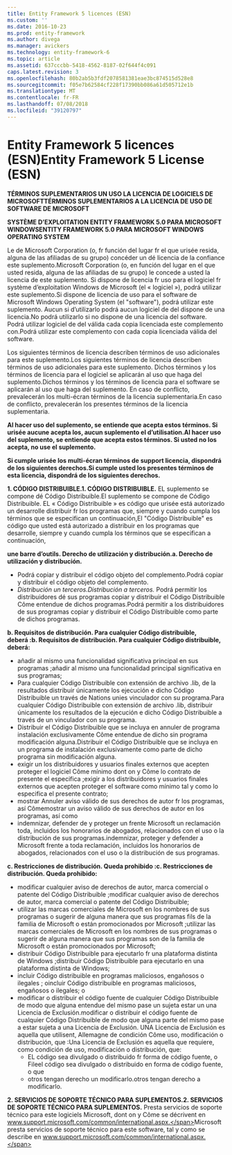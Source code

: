 ```yaml
---
title: Entity Framework 5 licences (ESN)
ms.custom: ''
ms.date: 2016-10-23
ms.prod: entity-framework
ms.author: divega
ms.manager: avickers
ms.technology: entity-framework-6
ms.topic: article
ms.assetid: 637cccbb-5418-4562-8187-02f644f4c091
caps.latest.revision: 3
ms.openlocfilehash: 80b2ab5b3fdf2078581381eae3bc874515d528e8
ms.sourcegitcommit: f05e7b62584cf228f17390bb086a61d505712e1b
ms.translationtype: MT
ms.contentlocale: fr-FR
ms.lasthandoff: 07/08/2018
ms.locfileid: "39120797"
---
```

# <a name="entity-framework-5-license-esn"></a><span data-ttu-id="ce595-102">Entity Framework 5 licences (ESN)</span><span class="sxs-lookup"><span data-stu-id="ce595-102">Entity Framework 5 License (ESN)</span></span>
<span data-ttu-id="ce595-103">**TÉRMINOS SUPLEMENTARIOS UN USO LA LICENCIA DE LOGICIELS DE MICROSOFT**</span><span class="sxs-lookup"><span data-stu-id="ce595-103">**TÉRMINOS SUPLEMENTARIOS A LA LICENCIA DE USO DE SOFTWARE DE MICROSOFT**</span></span>

<span data-ttu-id="ce595-104">**SYSTÈME D’EXPLOITATION ENTITY FRAMEWORK 5.0 PARA MICROSOFT WINDOWS**</span><span class="sxs-lookup"><span data-stu-id="ce595-104">**ENTITY FRAMEWORK 5.0 PARA MICROSOFT WINDOWS OPERATING SYSTEM**</span></span>

<span data-ttu-id="ce595-105">Le de Microsoft Corporation (o, fr función del lugar fr el que urisée resida, alguna de las afiliadas de su grupo) concéder un dé licencia de la confiance este suplemento.</span><span class="sxs-lookup"><span data-stu-id="ce595-105">Microsoft Corporation (o, en función del lugar en el que usted resida, alguna de las afiliadas de su grupo) le concede a usted la licencia de este suplemento.</span></span> <span data-ttu-id="ce595-106">Si dispone de licencia fr uso para el logiciel fr système d’exploitation Windows de Microsoft (el « logiciel »), podrá utilizar este suplemento.</span><span class="sxs-lookup"><span data-stu-id="ce595-106">Si dispone de licencia de uso para el software de Microsoft Windows Operating System (el "software"), podrá utilizar este suplemento.</span></span> <span data-ttu-id="ce595-107">Aucun si d’utilizarlo podrá aucun logiciel de del dispone de una licencia.</span><span class="sxs-lookup"><span data-stu-id="ce595-107">No podrá utilizarlo si no dispone de una licencia del software.</span></span> <span data-ttu-id="ce595-108">Podrá utilizar logiciel de del válida cada copia licenciada este complemento con.</span><span class="sxs-lookup"><span data-stu-id="ce595-108">Podrá utilizar este complemento con cada copia licenciada válida del software.</span></span>

<span data-ttu-id="ce595-109">Los siguientes términos de licencia describen términos de uso adicionales para este suplemento.</span><span class="sxs-lookup"><span data-stu-id="ce595-109">Los siguientes términos de licencia describen términos de uso adicionales para este suplemento.</span></span> <span data-ttu-id="ce595-110">Dichos términos y los términos de licencia para el logiciel se aplicarán al uso que haga del suplemento.</span><span class="sxs-lookup"><span data-stu-id="ce595-110">Dichos términos y los términos de licencia para el software se aplicarán al uso que haga del suplemento.</span></span> <span data-ttu-id="ce595-111">En caso de conflicto, prevalecerán los multi-écran términos de la licencia suplementaria.</span><span class="sxs-lookup"><span data-stu-id="ce595-111">En caso de conflicto, prevalecerán los presentes términos de la licencia suplementaria.</span></span>

<span data-ttu-id="ce595-112">**Al hacer uso del suplemento, se entiende que acepta estos términos. Si urisée aucune acepta los, aucun suplemento el d’utilisation.**</span><span class="sxs-lookup"><span data-stu-id="ce595-112">**Al hacer uso del suplemento, se entiende que acepta estos términos. Si usted no los acepta, no use el suplemento.**</span></span>

<span data-ttu-id="ce595-113">**Si cumple urisée los multi-écran términos de support licencia, dispondrá de los siguientes derechos.**</span><span class="sxs-lookup"><span data-stu-id="ce595-113">**Si cumple usted los presentes términos de esta licencia, dispondrá de los siguientes derechos.**</span></span>

<span data-ttu-id="ce595-114">**1. CÓDIGO DISTRIBUIBLE.**</span><span class="sxs-lookup"><span data-stu-id="ce595-114">**1. CÓDIGO DISTRIBUIBLE.**</span></span> <span data-ttu-id="ce595-115">EL suplemento se compone dé Código Distribuible.</span><span class="sxs-lookup"><span data-stu-id="ce595-115">El suplemento se compone de Código Distribuible.</span></span> <span data-ttu-id="ce595-116">EL « Código Distribuible » es código que urisée está autorizado un desarrolle distribuir fr los programas que, siempre y cuando cumpla los términos que se especifican un continuación,</span><span class="sxs-lookup"><span data-stu-id="ce595-116">El "Código Distribuible" es código que usted está autorizado a distribuir en los programas que desarrolle, siempre y cuando cumpla los términos que se especifican a continuación,</span></span>

<span data-ttu-id="ce595-117">**une barre d’outils. Derecho de utilización y distribución.**</span><span class="sxs-lookup"><span data-stu-id="ce595-117">**a. Derecho de utilización y distribución.**</span></span>

-   <span data-ttu-id="ce595-118">Podrá copiar y distribuir el código objeto del complemento.</span><span class="sxs-lookup"><span data-stu-id="ce595-118">Podrá copiar y distribuir el código objeto del complemento.</span></span>
-   <span data-ttu-id="ce595-119">*Distribución un terceros.*</span><span class="sxs-lookup"><span data-stu-id="ce595-119">*Distribución a terceros.*</span></span> <span data-ttu-id="ce595-120">Podrá permitir los distribuidores dé sus programas copiar y distribuir el Código Distribuible Côme entendue de dichos programas.</span><span class="sxs-lookup"><span data-stu-id="ce595-120">Podrá permitir a los distribuidores de sus programas copiar y distribuir el Código Distribuible como parte de dichos programas.</span></span>

<span data-ttu-id="ce595-121">**b. Requisitos de distribución. Para cualquier Código distribuible, deberá :**</span><span class="sxs-lookup"><span data-stu-id="ce595-121">**b. Requisitos de distribución. Para cualquier Código distribuible, deberá:**</span></span>

-   <span data-ttu-id="ce595-122">añadir al mismo una funcionalidad significativa principal en sus programas ;</span><span class="sxs-lookup"><span data-stu-id="ce595-122">añadir al mismo una funcionalidad principal significativa en sus programas;</span></span>
-   <span data-ttu-id="ce595-123">Para cualquier Código Distribuible con extensión de archivo .lib, de la resultados distribuir únicamente los ejecución e dicho Código Distribuible un través de Nations unies vinculador con su programa.</span><span class="sxs-lookup"><span data-stu-id="ce595-123">Para cualquier Código Distribuible con extensión de archivo .lib, distribuir únicamente los resultados de la ejecución e dicho Código Distribuible a través de un vinculador con su programa.</span></span>
-   <span data-ttu-id="ce595-124">Distribuir el Código Distribuible que se incluya en annuler de programa instalación exclusivamente Côme entendue de dicho sin programa modificación alguna.</span><span class="sxs-lookup"><span data-stu-id="ce595-124">Distribuir el Código Distribuible que se incluya en un programa de instalación exclusivamente como parte de dicho programa sin modificación alguna.</span></span>
-   <span data-ttu-id="ce595-125">exigir un los distribuidores y usuarios finales externos que acepten proteger el logiciel Côme mínimo dont on y Côme lo contrato de presente el especifica ;</span><span class="sxs-lookup"><span data-stu-id="ce595-125">exigir a los distribuidores y usuarios finales externos que acepten proteger el software como mínimo tal y como lo especifica el presente contrato;</span></span>
-   <span data-ttu-id="ce595-126">mostrar Annuler aviso válido de sus derechos de autor fr los programas, así Côme</span><span class="sxs-lookup"><span data-stu-id="ce595-126">mostrar un aviso válido de sus derechos de autor en los programas, así como</span></span>
-   <span data-ttu-id="ce595-127">indemnizar, defender de y proteger un frente Microsoft un reclamación toda, incluidos los honorarios de abogados, relacionados con el uso o la distribución de sus programas.</span><span class="sxs-lookup"><span data-stu-id="ce595-127">indemnizar, proteger y defender a Microsoft frente a toda reclamación, incluidos los honorarios de abogados, relacionados con el uso o la distribución de sus programas.</span></span>

<span data-ttu-id="ce595-128">**c. Restricciones de distribución. Queda prohibido :**</span><span class="sxs-lookup"><span data-stu-id="ce595-128">**c. Restricciones de distribución. Queda prohibido:**</span></span>

-   <span data-ttu-id="ce595-129">modificar cualquier aviso de derechos de autor, marca comercial o patente del Código Distribuible ;</span><span class="sxs-lookup"><span data-stu-id="ce595-129">modificar cualquier aviso de derechos de autor, marca comercial o patente del Código Distribuible;</span></span>
-   <span data-ttu-id="ce595-130">utilizar las marcas comerciales de Microsoft en los nombres de sus programas o sugerir de alguna manera que sus programas fils de la familia de Microsoft o están promocionados por Microsoft ;</span><span class="sxs-lookup"><span data-stu-id="ce595-130">utilizar las marcas comerciales de Microsoft en los nombres de sus programas o sugerir de alguna manera que sus programas son de la familia de Microsoft o están promocionados por Microsoft;</span></span>
-   <span data-ttu-id="ce595-131">distribuir Código Distribuible para ejecutarlo fr una plataforma distinta de Windows ;</span><span class="sxs-lookup"><span data-stu-id="ce595-131">distribuir Código Distribuible para ejecutarlo en una plataforma distinta de Windows;</span></span>
-   <span data-ttu-id="ce595-132">incluir Código distribuible en programas maliciosos, engañosos o ilegales ; o</span><span class="sxs-lookup"><span data-stu-id="ce595-132">incluir Código distribuible en programas maliciosos, engañosos o ilegales; o</span></span>
-   <span data-ttu-id="ce595-133">modificar o distribuir el código fuente de cualquier Código Distribuible de modo que alguna entendue del mismo pase un sujeta estar un una Licencia de Exclusión.</span><span class="sxs-lookup"><span data-stu-id="ce595-133">modificar o distribuir el código fuente de cualquier Código Distribuible de modo que alguna parte del mismo pase a estar sujeta a una Licencia de Exclusión.</span></span> <span data-ttu-id="ce595-134">UNA Licencia de Exclusión es aquella que utilisent, Allemagne de condición Côme uso, modificación o distribución, que :</span><span class="sxs-lookup"><span data-stu-id="ce595-134">Una Licencia de Exclusión es aquella que requiere, como condición de uso, modificación o distribución, que:</span></span>
    -   <span data-ttu-id="ce595-135">EL código sea divulgado o distribuido fr forma de código fuente, o File</span><span class="sxs-lookup"><span data-stu-id="ce595-135">el código sea divulgado o distribuido en forma de código fuente, o que</span></span>
    -   <span data-ttu-id="ce595-136">otros tengan derecho un modificarlo.</span><span class="sxs-lookup"><span data-stu-id="ce595-136">otros tengan derecho a modificarlo.</span></span>

<span data-ttu-id="ce595-137">**2. SERVICIOS DE SOPORTE TÉCNICO PARA SUPLEMENTOS.**</span><span class="sxs-lookup"><span data-stu-id="ce595-137">**2. SERVICIOS DE SOPORTE TÉCNICO PARA SUPLEMENTOS.**</span></span> <span data-ttu-id="ce595-138">Presta servicios de soporte técnico para este logiciels Microsoft, dont on y Côme se décrivent en www.support.microsoft.com/common/international.aspx.</span><span class="sxs-lookup"><span data-stu-id="ce595-138">Microsoft presta servicios de soporte técnico para este software, tal y como se describe en www.support.microsoft.com/common/international.aspx.</span></span>
